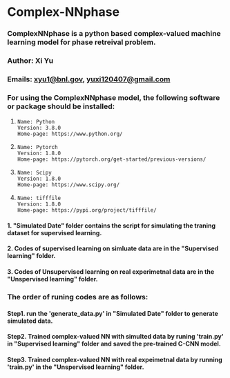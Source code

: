 # Complex-NNphase

### ComplexNNphase is a python based complex-valued machine learning model for phase retreival problem. 

### Author: Xi Yu

### Emails: xyu1@bnl.gov, yuxi120407@gmail.com

### For using the ComplexNNphase model, the following software or package should be installed:

01.     Name: Python 
        Version: 3.8.0
        Home-page: https://www.python.org/
 
01.     Name: Pytorch 
        Version: 1.8.0
        Home-page: https://pytorch.org/get-started/previous-versions/

03.     Name: Scipy
        Version: 1.8.0
        Home-page: https://www.scipy.org/

04.     Name: tifffile 
        Version: 1.8.0
        Home-page: https://pypi.org/project/tifffile/

#### 1. "Simulated Date" folder contains the script for simulating the traning dataset for supervised learning.
#### 2. Codes of supervised learning on simluate data are in the "Supervised learning" folder.
#### 3. Codes of Unsupervised learning on real experimetnal data are in the "Unspervised learning" folder.

### The order of runing codes are as follows:
#### Step1. run the 'generate_data.py' in "Simulated Date" folder to generate simulated data.
#### Step2. Trained complex-valued NN with simulted data by runing 'train.py' in "Supervised learning" folder and saved the pre-trained C-CNN model.
#### Step3. Trained complex-valued NN with real expeimetnal data by running 'train.py' in the "Unspervised learning" folder.
